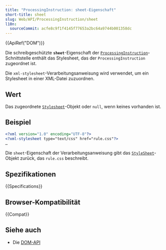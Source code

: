 ```yaml
---
title: "ProcessingInstruction: sheet-Eigenschaft"
short-title: sheet
slug: Web/API/ProcessingInstruction/sheet
l10n:
  sourceCommit: acfe8c9f1f4145f77653a2bc64a9744b001358dc
---
```


{{ApiRef("DOM")}}

Die schreibgeschützte **`sheet`**-Eigenschaft der [`ProcessingInstruction`](/de/docs/Web/API/ProcessingInstruction)-Schnittstelle
enthält das Stylesheet, das der `ProcessingInstruction` zugeordnet ist.

Die `xml-stylesheet`-Verarbeitungsanweisung wird verwendet, um ein Stylesheet in einer XML-Datei zuzuordnen.

## Wert

Das zugeordnete [`Stylesheet`](/de/docs/Web/API/StyleSheet)-Objekt oder `null`, wenn keines vorhanden ist.

## Beispiel

```xml
<?xml version="1.0" encoding="UTF-8"?>
<?xml-stylesheet type="text/css" href="rule.css"?>
…
```

Die `sheet`-Eigenschaft der Verarbeitungsanweisung gibt das [`StyleSheet`](/de/docs/Web/API/StyleSheet)-Objekt zurück, das `rule.css` beschreibt.

## Spezifikationen

{{Specifications}}

## Browser-Kompatibilität

{{Compat}}

## Siehe auch

- Die [DOM-API](/de/docs/Web/API/Document_Object_Model)
